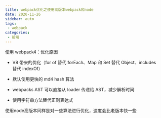 ```yaml
---
title: webpack优化之使用高版本webpack和node
date: 2020-11-26
sidebar: auto
tags:
 - webpack       
categories: 
 - 前端
---
```


使用 webpack4：优化原因

- V8 带来的优化（for of 替代 forEach、Map 和 Set 替代 Object、includes 替代 indexOf）

- 默认使用更快的 md4 hash 算法

- webpacks AST 可以直接从 loader 传递给 AST，减少解析时间

- 使用字符串方法替代正则表达式

使用node高版本同样是对一些算法进行优化，速度会比老版本快一些